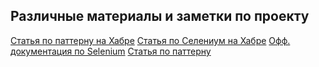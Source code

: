 ## Различные материалы и заметки по проекту

[Cтатья по паттерну на Хабре](https://habr.com/ru/articles/472156/)
[Cтатья по Селениум на Хабре](https://habr.com/ru/articles/250921/)
[Офф. документация по Selenium](https://selenium-python.readthedocs.io/index.html)
[Cтатья по паттерну](https://www.lambdatest.com/blog/page-object-model-in-selenium-python/)